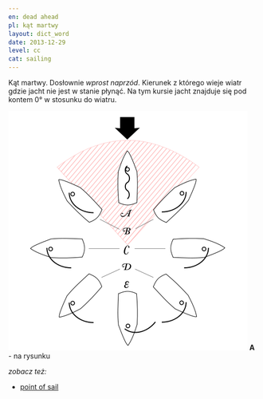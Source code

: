```yaml
---
en: dead ahead
pl: kąt martwy
layout: dict_word
date: 2013-12-29
level: cc
cat: sailing
---
```


Kąt martwy. Dosłownie *wprost naprzód*.
Kierunek z którego wieje wiatr gdzie jacht nie jest w stanie płynąć.
Na tym kursie jacht znajduje się pod kontem 0° w stosunku do wiatru.

![point of sail](/img/dict/points_of_sail.png)
**A** - na rysunku

*zobacz też:*

* [point of sail](/dict/point-of-sail.html)
